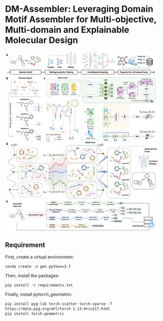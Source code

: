 # DM-Assembler: Leveraging Domain Motif Assembler for Multi-objective, Multi-domain and Explainable Molecular Design

![framework](figure/framework.png)




## Requirement

First, create a virtual environment:

```
conda create -n gen python=3.7
```

Then, install the packages:

```
pip install -r requirements.txt
```

Finally, install pytorch_geometric:

```
pip install pyg-lib torch-scatter torch-sparse -f https://data.pyg.org/whl/torch-1.13.0+cu117.html
pip install torch-geometric
```

